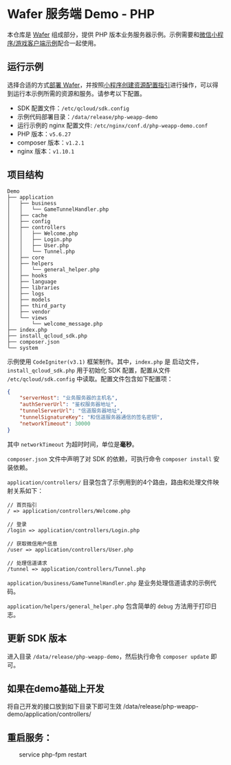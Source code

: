 # Wafer 服务端 Demo - PHP

本仓库是 [Wafer](https://github.com/tencentyun/wafer) 组成部分，提供 PHP 版本业务服务器示例。示例需要和[微信小程序/游戏客户端示例](https://github.com/tencentyun/weapp-client-demo)配合一起使用。

## 运行示例

选择合适的方式[部署 Wafer](https://github.com/tencentyun/wafer/wiki#%E9%83%A8%E7%BD%B2%E6%96%B9%E5%BC%8F)，并按照[小程序创建资源配置指引](https://github.com/tencentyun/weapp-doc)进行操作，可以得到运行本示例所需的资源和服务。请参考以下配置。

- SDK 配置文件：`/etc/qcloud/sdk.config`
- 示例代码部署目录：`/data/release/php-weapp-demo`
- 运行示例的 nginx 配置文件: `/etc/nginx/conf.d/php-weapp-demo.conf`
- PHP 版本：`v5.6.27`
- composer 版本：`v1.2.1`
- nginx 版本：`v1.10.1`

## 项目结构

```
Demo
├── application
│   ├── business
│   │   └── GameTunnelHandler.php
│   ├── cache
│   ├── config
│   ├── controllers
│   │   ├── Welcome.php
│   │   ├── Login.php
│   │   ├── User.php
│   │   └── Tunnel.php
│   ├── core
│   ├── helpers
│   │   └── general_helper.php
│   ├── hooks
│   ├── language
│   ├── libraries
│   ├── logs
│   ├── models
│   ├── third_party
│   ├── vendor
│   └── views
│       └── welcome_message.php
├── index.php
├── install_qcloud_sdk.php
├── composer.json
└── system
```

示例使用 `CodeIgniter(v3.1)` 框架制作。其中，`index.php` 是 启动文件，`install_qcloud_sdk.php` 用于初始化 SDK 配置，配置从文件 `/etc/qcloud/sdk.config` 中读取。配置文件包含如下配置项：

```json
{
    "serverHost": "业务服务器的主机名",
    "authServerUrl": "鉴权服务器地址",
    "tunnelServerUrl": "信道服务器地址",
    "tunnelSignatureKey": "和信道服务器通信的签名密钥",
    "networkTimeout": 30000
}
```
其中 `networkTimeout` 为超时时间，单位是**毫秒**。

`composer.json` 文件中声明了对 SDK 的依赖，可执行命令 `composer install` 安装依赖。

`application/controllers/` 目录包含了示例用到的4个路由，路由和处理文件映射关系如下：

```
// 首页指引
/ => application/controllers/Welcome.php

// 登录
/login => application/controllers/Login.php

// 获取微信用户信息
/user => application/controllers/User.php

// 处理信道请求
/tunnel => application/controllers/Tunnel.php
```

`application/business/GameTunnelHandler.php` 是业务处理信道请求的示例代码。

`application/helpers/general_helper.php` 包含简单的 `debug` 方法用于打印日志。


## 更新 SDK 版本
进入目录 `/data/release/php-weapp-demo`，然后执行命令 `composer update` 即可。


## 如果在demo基础上开发
将自己开发的接口放到如下目录下即可生效
/data/release/php-weapp-demo/application/controllers/

## 重启服务：
        service php-fpm restart
        
